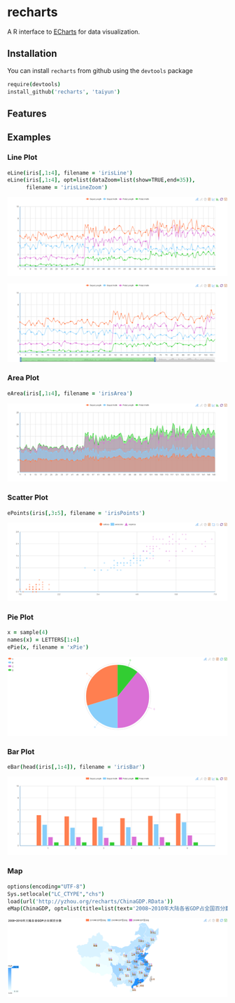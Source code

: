 recharts
========

A R interface to [ECharts](https://github.com/ecomfe/echarts) for data visualization.


## Installation
You can install `recharts` from github using the `devtools` package

```coffee
require(devtools)
install_github('recharts', 'taiyun')
```
## Features


## Examples


### Line Plot
```coffee
eLine(iris[,1:4], filename = 'irisLine')
eLine(iris[,1:4], opt=list(dataZoom=list(show=TRUE,end=35)), 
      filename = 'irisLineZoom')
```
![Line Plot](screenshots/irisLine.PNG)

![Line Zoom Plot](screenshots/irisLineZoom.PNG)

### Area Plot
```coffee
eArea(iris[,1:4], filename = 'irisArea')
```
![Area Plot](screenshots/irisArea.PNG)

### Scatter Plot
```coffee
ePoints(iris[,3:5], filename = 'irisPoints')
```
![Scatter Plot](screenshots/irisPoints.PNG)


### Pie Plot
```coffee
x = sample(4)
names(x) = LETTERS[1:4]
ePie(x, filename = 'xPie')
```
![Pie Plot](screenshots/xPie.PNG)

### Bar Plot
```coffee
eBar(head(iris[,1:4]), filename = 'irisBar')
```
![Bar Plot](screenshots/irisBar.PNG)


### Map
```coffee
options(encoding="UTF-8")
Sys.setlocale("LC_CTYPE","chs")
load(url('http://yzhou.org/recharts/ChinaGDP.RData'))
eMap(ChinaGDP, opt=list(title=list(text='2008~2010年大陆各省GDP占全国百分数')), filename = 'ChinaGDP')
```
![Map](screenshots/irisChinaMap.PNG)
